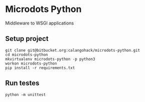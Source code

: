 # Microdots Python

Middleware to WSGI applications

## Setup project

    git clone git@bitbucket.org:calangohack/microdots-python.git
    cd microdots-python
    mkvirtualenv microdots-python -p python3
    workon microdots-python
    pip install -r requirements.txt

## Run testes

    python -m unittest
